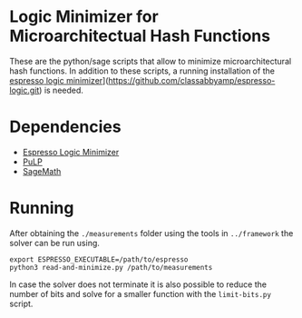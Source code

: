 # Logic Minimizer for Microarchitectual Hash Functions
These are the python/sage scripts that allow to minimize microarchitectural hash functions.
In addition to these scripts, a running installation of the [espresso](https://github.com/classabbyamp/espresso-logic.git)[ logic minimizer](https://github.com/classabbyamp/espresso-logic.git)](https://github.com/classabbyamp/espresso-logic.git) is needed. 

# Dependencies
- [Espresso Logic Minimizer](https://github.com/classabbyamp/espresso-logic.git)
- [PuLP](https://pypi.org/project/PuLP/)
- [SageMath](https://doc.sagemath.org/html/en/installation/index.html)

# Running
After obtaining the `./measurements` folder using the tools in `../framework` the solver can be run using.
```
export ESPRESSO_EXECUTABLE=/path/to/espresso 
python3 read-and-minimize.py /path/to/measurements
```
In case the solver does not terminate it is also possible to reduce the number of bits and solve for a smaller function with the `limit-bits.py` script. 